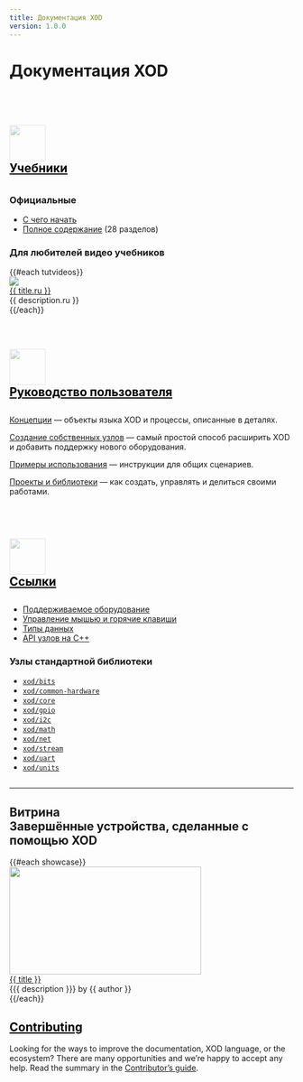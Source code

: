 ```yaml
---
title: Документация XOD
version: 1.0.0
---
```


<style>
/* Force linked headers to be black, not blue */
h2 a {
  color: black;
  text-decoration: underline;
}

h2.icon.header {
  padding: 1.5em 0 0.5em 0;
}

/* Style for tutorial/guide/reference icons */
.ui.icon.header img {
  width: 64px;
  opacity: 0.4;
}

#showcase-cards .card {
  width: 340px;
}

/* No space below a card image */
#showcase-cards .image {
  font-size: 0;
}

/* Keep all images the same size */
#showcase-cards .card img {
  width: 100%;
  height: 191px; /* Aspect ratio 16/9 for 340px width */
  object-fit: cover;
}
</style>

# Документация XOD

<div class="ui three column doubling stackable horizontally padded grid">

<!------------------------ Tutorial ------------------------->
<div class="column">
<h2 class="ui icon header">
  <a href="./tutorial/">
    <img src="./__img__/tutorial.svg" />
  </a>
  <div class="content">
    <a href="./tutorial/">Учебники</a>
  </div>
</h2>

<h3 class="ui header">Официальные</h3>

- [С чего начать](./tutorial/install/)
- [Полное содержание](./tutorial/) (28 разделов)

<h3>Для любителей видео учебников</h3>

<div class="ui relaxed list">
  {{#each tutvideos}}
    <div class="item">
      <img class="ui avatar image" src="{{ avatar }}">
      <div class="content">
        <a href="{{ url.ru }}" target="_blank">{{ title.ru }}</a>
        <!-- counter _blank underscore ↑ -->
        <div class="description">{{ description.ru }}</div>
      </div>
    </div>
  {{/each}}
</div>

</div><!-- column -->

<!-------------------------- Guide -------------------------->
<div class="column">
<h2 class="ui icon header">
  <a href="./guide/">
    <img src="./__img__/guide.svg" />
  </a>
  <div class="content">
    <a href="./guide/">Руководство пользователя</a>
  </div>
</h2>

[Концепции](./guide/#концепции) — объекты языка XOD и процессы, описанные в деталях.

[Создание собственных узлов](./guide/#создание-собственных-узлов) — самый простой способ расширить XOD и добавить поддержку нового оборудования.

[Примеры использования](./guide/#примеры-использования) — инструкции для общих сценариев.

[Проекты и библиотеки](./guide/#проекты-и-библиотеки) — как создать, управлять и делиться своими работами.

</div><!-- column -->

<!------------------------ Reference ------------------------>
<div class="column">
<h2 class="ui icon header">
  <a href="./reference">
    <img src="./__img__/reference.svg" />
  </a>
  <div class="content">
    <a href="./reference/">Ссылки</a>
  </div>
</h2>
<div><!-- A div to force the following list to be the first-child and suppress margins -->

- [Поддерживаемое оборудование](./reference/supported-hardware/)
  <i class="ui large green microchip icon"></i>
- [Управление мышью и горячие клавиши](./reference/shortcuts/)
- [Типы данных](./reference/data-types/)
- [API узлов на C++](./reference/node-cpp-api/)

</div>
<h3 class="ui header">Узлы стандартной библиотеки</h3>

- [`xod/bits`](https://xod.io/libs/xod/bits/)
- [`xod/common-hardware`](https://xod.io/libs/xod/common-hardware/)
- [`xod/core`](https://xod.io/libs/xod/core/)
  <i class="ui small yellow star outline icon"></i>
- [`xod/gpio`](https://xod.io/libs/xod/gpio/)
- [`xod/i2c`](https://xod.io/libs/xod/i2c/)
- [`xod/math`](https://xod.io/libs/xod/math/)
- [`xod/net`](https://xod.io/libs/xod/net/)
- [`xod/stream`](https://xod.io/libs/xod/stream/)
- [`xod/uart`](https://xod.io/libs/xod/uart/)
- [`xod/units`](https://xod.io/libs/xod/units/)

</div><!-- column -->

</div><!-- grid -->

---

<h2 id="showcase" class="ui header">
  <div class="content">
    Витрина
    <div class="sub header">Завершённые устройства, сделанные с помощью XOD</div>
  </div>
</h2>

<div id="showcase-cards" class="ui cards">
  {{#each showcase}}
    <div class="card">
      <div class="image">
        <a href="{{ url }}" target="_blank"><img src="{{ image }}" /></a>
        <!-- counter _blank underscore ↑ -->
      </div>
      <div class="content">
        <a class="header" href="{{ url }}" target="_blank">{{ title }}</a>
        <!-- counter _blank underscore ↑ -->
        <div class="meta">{{{ description }}} by {{ author }}</div>
      </div>
    </div>
  {{/each}}
</div>

<h2 id="contributing" class="ui header"><a href="./contributing/">Contributing</a></h2>

Looking for the ways to improve the documentation, XOD language, or the
ecosystem? There are many opportunities and we’re happy to accept any help. Read
the summary in the [Contributor’s guide](./contributing/).
